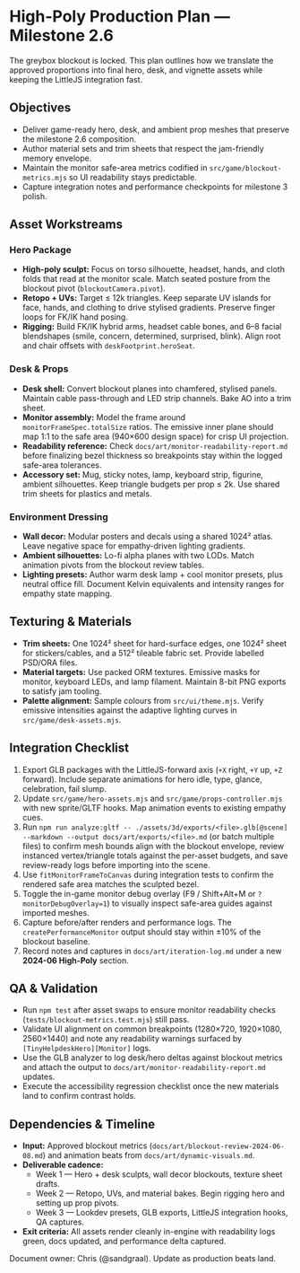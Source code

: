 # High-Poly Production Plan — Milestone 2.6

The greybox blockout is locked. This plan outlines how we translate the approved proportions into final hero, desk, and vignette assets while keeping the LittleJS integration fast.

## Objectives
- Deliver game-ready hero, desk, and ambient prop meshes that preserve the milestone 2.6 composition.
- Author material sets and trim sheets that respect the jam-friendly memory envelope.
- Maintain the monitor safe-area metrics codified in `src/game/blockout-metrics.mjs` so UI readability stays predictable.
- Capture integration notes and performance checkpoints for milestone 3 polish.

## Asset Workstreams

### Hero Package
- **High-poly sculpt:** Focus on torso silhouette, headset, hands, and cloth folds that read at the monitor scale. Match seated posture from the blockout pivot (`blockoutCamera.pivot`).
- **Retopo + UVs:** Target ≤ 12k triangles. Keep separate UV islands for face, hands, and clothing to drive stylised gradients. Preserve finger loops for FK/IK hand posing.
- **Rigging:** Build FK/IK hybrid arms, headset cable bones, and 6–8 facial blendshapes (smile, concern, determined, surprised, blink). Align root and chair offsets with `deskFootprint.heroSeat`.

### Desk & Props
- **Desk shell:** Convert blockout planes into chamfered, stylised panels. Maintain cable pass-through and LED strip channels. Bake AO into a trim sheet.
- **Monitor assembly:** Model the frame around `monitorFrameSpec.totalSize` ratios. The emissive inner plane should map 1:1 to the safe area (940×600 design space) for crisp UI projection.
- **Readability reference:** Check `docs/art/monitor-readability-report.md` before finalizing bezel thickness so breakpoints stay within the logged safe-area tolerances.
- **Accessory set:** Mug, sticky notes, lamp, keyboard strip, figurine, ambient silhouettes. Keep triangle budgets per prop ≤ 2k. Use shared trim sheets for plastics and metals.

### Environment Dressing
- **Wall decor:** Modular posters and decals using a shared 1024² atlas. Leave negative space for empathy-driven lighting gradients.
- **Ambient silhouettes:** Lo-fi alpha planes with two LODs. Match animation pivots from the blockout review tables.
- **Lighting presets:** Author warm desk lamp + cool monitor presets, plus neutral office fill. Document Kelvin equivalents and intensity ranges for empathy state mapping.

## Texturing & Materials
- **Trim sheets:** One 1024² sheet for hard-surface edges, one 1024² sheet for stickers/cables, and a 512² tileable fabric set. Provide labelled PSD/ORA files.
- **Material targets:** Use packed ORM textures. Emissive masks for monitor, keyboard LEDs, and lamp filament. Maintain 8-bit PNG exports to satisfy jam tooling.
- **Palette alignment:** Sample colours from `src/ui/theme.mjs`. Verify emissive intensities against the adaptive lighting curves in `src/game/desk-assets.mjs`.

## Integration Checklist
1. Export GLB packages with the LittleJS-forward axis (`+X` right, `+Y` up, `+Z` forward). Include separate animations for hero idle, type, glance, celebration, fail slump.
2. Update `src/game/hero-assets.mjs` and `src/game/props-controller.mjs` with new sprite/GLTF hooks. Map animation events to existing empathy cues.
3. Run `npm run analyze:gltf -- ./assets/3d/exports/<file>.glb[@scene] --markdown --output docs/art/exports/<file>.md` (or batch multiple files) to confirm mesh bounds align with the blockout envelope, review instanced vertex/triangle totals against the per-asset budgets, and save review-ready logs before importing into the scene.
4. Use `fitMonitorFrameToCanvas` during integration tests to confirm the rendered safe area matches the sculpted bezel.
5. Toggle the in-game monitor debug overlay (F9 / Shift+Alt+M or `?monitorDebugOverlay=1`) to visually inspect safe-area guides against imported meshes.
6. Capture before/after renders and performance logs. The `createPerformanceMonitor` output should stay within ±10% of the blockout baseline.
7. Record notes and captures in `docs/art/iteration-log.md` under a new **2024-06 High-Poly** section.

## QA & Validation
- Run `npm test` after asset swaps to ensure monitor readability checks (`tests/blockout-metrics.test.mjs`) still pass.
- Validate UI alignment on common breakpoints (1280×720, 1920×1080, 2560×1440) and note any readability warnings surfaced by `[TinyHelpdeskHero][Monitor]` logs.
- Use the GLB analyzer to log desk/hero deltas against blockout metrics and attach the output to `docs/art/monitor-readability-report.md` updates.
- Execute the accessibility regression checklist once the new materials land to confirm contrast holds.

## Dependencies & Timeline
- **Input:** Approved blockout metrics (`docs/art/blockout-review-2024-06-08.md`) and animation beats from `docs/art/dynamic-visuals.md`.
- **Deliverable cadence:**
  - Week 1 — Hero + desk sculpts, wall decor blockouts, texture sheet drafts.
  - Week 2 — Retopo, UVs, and material bakes. Begin rigging hero and setting up prop pivots.
  - Week 3 — Lookdev presets, GLB exports, LittleJS integration hooks, QA captures.
- **Exit criteria:** All assets render cleanly in-engine with readability logs green, docs updated, and performance delta captured.

Document owner: Chris (@sandgraal). Update as production beats land.
